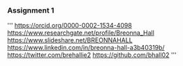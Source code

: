 ### Assignment 1
'''
https://orcid.org/0000-0002-1534-4098
https://www.researchgate.net/profile/Breonna_Hall
https://www.slideshare.net/BREONNAHALL
https://www.linkedin.com/in/breonna-hall-a3b40319b/
https://twitter.com/brehallie2
https://github.com/bhall02
'''
